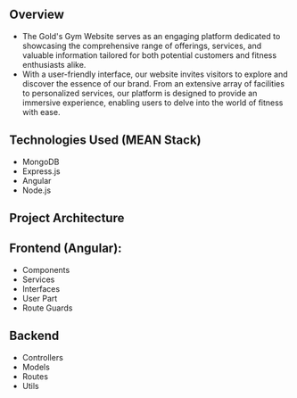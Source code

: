 ## Overview

- The Gold's Gym Website serves as an engaging platform dedicated to showcasing the comprehensive range of offerings, services, and valuable information tailored for both potential customers and fitness enthusiasts alike.
- With a user-friendly interface, our website invites visitors to explore and discover the essence of our brand. From an extensive array of facilities to personalized services, our platform is designed to provide an immersive experience, enabling users to delve into the world of fitness with ease.

## Technologies Used (MEAN Stack)

- MongoDB
- Express.js
- Angular
- Node.js

## Project Architecture

## Frontend (Angular):

- Components
- Services
- Interfaces
- User Part
- Route Guards

## Backend

- Controllers
- Models
- Routes
- Utils

